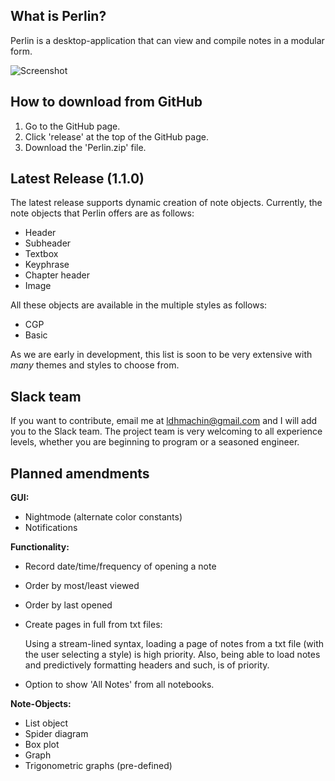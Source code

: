 What is Perlin?
-----
Perlin is a desktop-application that can view and compile notes in a modular form.

![Screenshot](https://raw.githubusercontent.com/ldhmachin/Perlin/master/documentation/screenshots/current.PNG)

How to download from GitHub
-----
1. Go to the GitHub page.
2. Click 'release' at the top of the GitHub page.
3. Download the 'Perlin.zip' file.

Latest Release (1.1.0)
-----
The latest release supports dynamic creation of note objects. Currently, the note objects that Perlin offers are as follows:
* Header
* Subheader
* Textbox
* Keyphrase
* Chapter header
* Image

All these objects are available in the multiple styles as follows:
* CGP
* Basic

As we are early in development, this list is soon to be very extensive with _many_ themes and styles to choose from.

Slack team
-----
If you want to contribute, email me at ldhmachin@gmail.com and I will add you to the Slack team. The project team is very welcoming to all experience levels, whether you are beginning to program or a seasoned engineer.

Planned amendments
-----
**GUI:**
* Nightmode (alternate color constants)
* Notifications 

**Functionality:**
* Record date/time/frequency of opening a note
* Order by most/least viewed
* Order by last opened
* Create pages in full from txt files:

    Using a stream-lined syntax, loading a page of notes from a txt file (with the user selecting a style) is high priority.
    Also, being able to load notes and predictively formatting headers and such, is of priority.

* Option to show 'All Notes' from all notebooks.

**Note-Objects:**
* List object
* Spider diagram
* Box plot
* Graph
* Trigonometric graphs (pre-defined)

